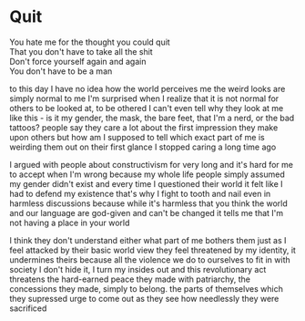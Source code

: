 # Quit


You hate me for the thought you could quit  
That you don't have to take all the shit  
Don't force yourself again and again  
You don't have to be a man


to this day I have no idea how the world perceives me
the weird looks are simply normal to me
I'm surprised when I realize that it is not normal for others
to be looked at, to be othered
I can't even tell why they look at me like this - is it my gender, the mask, the bare feet, that I'm a nerd, or the bad tattoos?
people say they care a lot about the first impression they make upon others
but how am I supposed to tell which exact part of me is weirding them out on their first glance
I stopped caring a long time ago

I argued with people about constructivism for very long
and it's hard for me to accept when I'm wrong
because
my whole life people simply assumed my gender didn't exist
and every time I questioned their world
it felt like I had to defend my existence
that's why I fight to tooth and nail even in harmless discussions
because while it's harmless that you think the world and our language are god-given and can't be changed
it tells me that I'm not having a place in your world

I think they don't understand either what part of me bothers them
just as I feel attacked by their basic world view
they feel threatened by my identity, it undermines theirs
because all the violence we do to ourselves to fit in with society
I don't hide it, I turn my insides out
and this revolutionary act
threatens the hard-earned peace they made with patriarchy,
the concessions they made,
simply to belong.
the parts of themselves which they supressed
urge to come out as they see
how needlessly they were sacrificed


